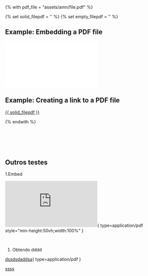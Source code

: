 {% with pdf_file = "assets/amn/file.pdf" %}

{% set solid_filepdf = '<i class="fas fa-file-pdf"></i>' %}
{% set empty_filepdf = '<i class="far fa-file-pdf"></i>' %}

## Example: Embedding a PDF file

<object data="{{ pdf_file }}" type="application/pdf">
    <embed src="{{ pdf_file }}" type="application/pdf" />
</object>

## Example: Creating a link to a PDF file

<a href="{{ pdf_file }}" class="image fit">{{ solid_filepdf }}</a>

{% endwith %}

<br>
<br>
<br>
<br>

## Outros testes

1.Embed



![Alt text](https://open-geodata.readthedocs.io/pt/latest/assets/amn/file.pdf){ type=application/pdf style="min-height:50vh;width:100%" }

<br>

1. Obtendo dddd

[dssdsdaddsa]('./assets/amn/file.pdf'){ type=application/pdf }

[ssss](http://127.0.0.1:8000/pt/latest/assets/amn/file.pdf)
